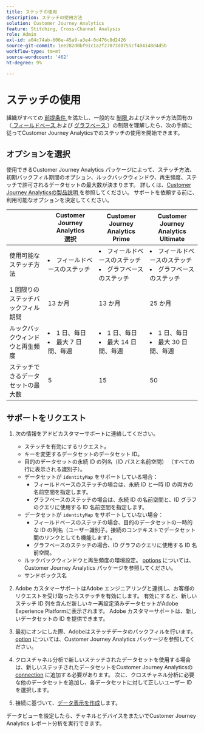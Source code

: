 ```yaml
---
title: ステッチの使用
description: ステッチの使用方法
solution: Customer Journey Analytics
feature: Stitching, Cross-Channel Analysis
role: Admin
exl-id: a04c74ab-606e-45a9-a3e4-0d476c8d2426
source-git-commit: 1ee282d0bf91c1a2f27073d0755cf404148d4d5b
workflow-type: tm+mt
source-wordcount: '462'
ht-degree: 9%

---
```


# ステッチの使用

組織がすべての [ 前提条件 ](overview.md#prerequisites) を満たし、一般的な [ 制限 ](overview.md#limitations) およびステッチ方法固有の（[ フィールドベース ](fbs.md#limitations) および [ グラフベース ](gbs.md#limitations)）の制限を理解したら、次の手順に従ってCustomer Journey Analyticsでのステッチの使用を開始できます。

## オプションを選択

使用できるCustomer Journey Analytics パッケージによって、ステッチ方法、初期バックフィル期間のオプション、ルックバックウィンドウ、再生頻度、ステッチで許可されるデータセットの最大数が決まります。 詳しくは、[Customer Journey Analyticsの製品説明 ](https://helpx.adobe.com/jp/legal/product-descriptions/customer-journey-analytics.html) を参照してください。 サポートを依頼する前に、利用可能なオプションを決定してください。

| | Customer Journey Analytics<br/> 選択 | Customer Journey Analytics<br/>Prime | Customer Journey Analytics<br/>Ultimate |
|---|---|---|---|
| 使用可能なステッチ方法 | <li>フィールドベースのステッチ</li> | <li>フィールドベースのステッチ</li><li>グラフベースのステッチ</li> | <li>フィールドベースのステッチ</li><li>グラフベースのステッチ</li> |
| 1 回限りのステッチバックフィル期間 | 13 か月 | 13 か月 | 25 か月 |
| ルックバックウィンドウと再生頻度 | <li>1 日、毎日</li><li>最大 7 日間、毎週</li> | <li>1 日、毎日</li><li>最大 14 日間、毎週</li> | <li>1 日、毎日</li><li>最大 30 日間、毎週</li> |
| ステッチできるデータセットの最大数 | 5 | 15 | 50 |

## サポートをリクエスト

1. 次の情報をアドビカスタマーサポートに連絡してください。

   - ステッチを有効にするリクエスト。
   - キーを変更するデータセットのデータセット ID。
   - 目的のデータセットの永続 ID の列名（ID パスと名前空間） （すべての行に表示される識別子）。
   - データセットが `identityMap` をサポートしている場合：
      - フィールドベースのステッチの場合は、永続 ID と一時 ID の両方の名前空間を指定します。
      - グラフベースのステッチの場合は、永続 ID の名前空間と、ID グラフのクエリに使用する ID 名前空間を指定します。
   - データセットが `identityMap` をサポートしていない場合：
      - フィールドベースのステッチの場合、目的のデータセットの一時的な ID の列名（ユーザー識別子。接続のコンテキストでデータセット間のリンクとしても機能します）。
      - グラフベースのステッチの場合、ID グラフのクエリに使用する ID 名前空間。
   - ルックバックウィンドウと再生頻度の環境設定。 [options](#options) については、Customer Journey Analytics パッケージを参照してください。
   - サンドボックス名


2. Adobe カスタマーサポートはAdobe エンジニアリングと連携し、お客様のリクエストを受け取ったらステッチを有効にします。 有効にすると、新しいステッチ ID 列を含んだ新しいキー再設定済みデータセットがAdobe Experience Platformに表示されます。 Adobe カスタマーサポートは、新しいデータセットの ID を提供できます。

3. 最初にオンにした際、Adobeはステッチデータのバックフィルを行います。 [option](#options) については、Customer Journey Analytics パッケージを参照してください。

4. クロスチャネル分析で新しいステッチされたデータセットを使用する場合は、新しいステッチされたデータセットをCustomer Journey Analyticsの [connection](../connections/overview.md) に追加する必要があります。 次に、クロスチャネル分析に必要な他のデータセットを追加し、各データセットに対して正しいユーザー ID を選択します。

5. 接続に基づいて、[データ表示を作成](/help/data-views/create-dataview.md)します。

<!-- To do: Paragraph on backfill once product and marketing determine the best way forward. -->

データビューを設定したら、チャネルとデバイスをまたいでCustomer Journey Analytics レポート分析を実行できます。

<!-- Uncomment once stitching UI is available (for limited testing)..

### Do It Yourself

|Positive|[!BADGE New Feature]{type=Positive before-title="false"}|

{{release-limited-testing-section}}

Alternatively, you can set up and use stitching through the Customer Journey Analytics user interface:

1. Go to the [Create and manage stitched datasets](stitching-ui.md) and follow steps to rekey your dataset.

2. [Create a connection](/help/connections/create-connection.md) in Customer Journey Analytics using the newly generated dataset and any other datasets that you want to include. Choose the correct person ID for each dataset.

3. [Create a connection](/help/connections/create-connection.md) in Customer Journey Analytics using the newly generated dataset and any other datasets that you want to include. Choose the correct person ID for each dataset.
   
4. [Create a data view](/help/data-views/create-dataview.md) based on the connection.

Once the data view is set up, the cross-channel analysis in Customer Journey Analytics is just like any other analysis in Customer Journey Analytics, except now the data operates across channels and devices.

-->
